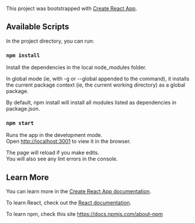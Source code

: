 This project was bootstrapped with [Create React App](https://github.com/facebook/create-react-app).

## Available Scripts

In the project directory, you can run:

### `npm install`

Install the dependencies in the local node_modules folder.<br />

In global mode (ie, with -g or --global appended to the command), it installs the current package context (ie, the current working directory) as a global package.<br />

By default, npm install will install all modules listed as dependencies in package.json.<br />

### `npm start`

Runs the app in the development mode.<br />
Open [http://localhost:3001](http://localhost:3001) to view it in the browser.

The page will reload if you make edits.<br />
You will also see any lint errors in the console.

## Learn More

You can learn more in the [Create React App documentation](https://facebook.github.io/create-react-app/docs/getting-started).

To learn React, check out the [React documentation](https://reactjs.org/).

To learn npm, check this site https://docs.npmjs.com/about-npm
